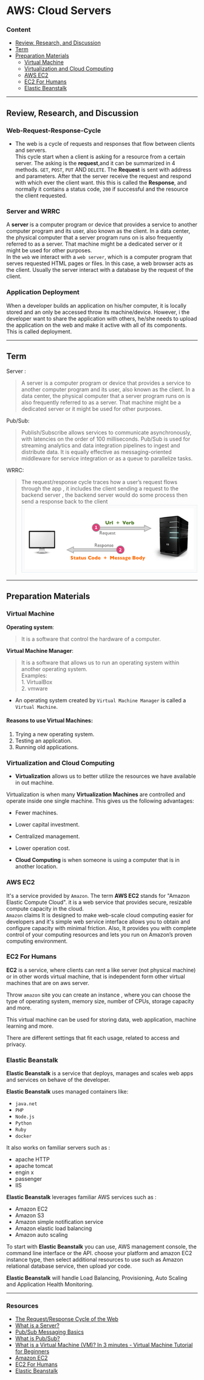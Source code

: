 # AWS: Cloud Servers  
### Content
- [Review, Research, and Discussion](#review-research-and-discussion)
- [Term](#term)
- [Preparation Materials](#preparation-materials)  
  - [Virtual Machine](#virtual-machine)
  - [Virtualization and Cloud Computing](#virtualization-and-cloud-computing)
  - [AWS EC2](#aws-ec2)
  - [EC2 For Humans](#ec2-for-humans)
  - [Elastic Beanstalk](#elastic-beanstalk)
---  
## Review, Research, and Discussion  
### Web-Request-Response-Cycle  
- The web is a cycle of requests and responses that flow between clients and servers.  
This cycle start when a client is asking for a resource from a certain server. The asking is the **request**,and it can be summarized in 4 methods. `GET`, `POST`, `PUT` AND `DELETE`. The **Request** is sent with address and parameters. After that the server receive the request and respond with which ever the client want. this this is called the **Response**, and normally it contains a status code, `200` if successful and the resource the client requested.  
### Server and WRRC  
A **server** is a computer program or device that provides a service to another computer program and its user, also known as the client. In a data center, the physical computer that a server program runs on is also frequently referred to as a server. That machine might be a dedicated server or it might be used for other purposes.  
In the `web` we interact with a `web server`, which is a computer program that serves requested HTML pages or files. In this case, a web browser acts as the client. Usually the server interact with a database by the request of the client.  
### Application Deployment  
When a developer builds an application on his/her computer, it is locally stored and an only be accessed throw its machine/device. However, i the developer want to share the application with others, he/she needs to upload the application on the web and make it active with all of its components. This is called deployment.  

---  

## Term  
Server : 
  > A server is a computer program or device that provides a service to another computer program and its user, also known as the client. In a data center, the physical computer that a server program runs on is also frequently referred to as a server. That machine might be a dedicated server or it might be used for other purposes.  

Pub/Sub:
  > Publish/Subscribe allows services to communicate asynchronously, with latencies on the order of 100 milliseconds. Pub/Sub is used for streaming analytics and data integration pipelines to ingest and distribute data. It is equally effective as messaging-oriented middleware for service integration or as a queue to parallelize tasks.  

WRRC:
  > The request/response cycle traces how a user’s request flows through the app , it includes the client sending a request to the backend server , the backend server would do some process then send a response back to the client
![WRRC](./img4/wrrc.png)  

---  

## Preparation Materials  
### Virtual Machine  
**Operating system**:  
  > It is a software that control the hardware of a computer.  

**Virtual Machine Manager**:  
  > It is a software that allows us to run an operating system within another operating system.  
  Examples:   
    1. VirtualBox  
    2. vmware  

- An operating system created by `Virtual Machine Manager` is called a `Virtual Machine`.  

#### Reasons to use Virtual Machines:
  1. Trying a new operating system.
  1. Testing an application.
  1. Running old applications.  

### Virtualization and Cloud Computing  
- **Virtualization**  allows us to better utilize the resources we have available in out machine.  

Virtualization is when many **Virtualization Machines** are controlled and operate inside one single machine. This gives us the following advantages:  
  - Fewer machines.
  - Lower capital investment.
  - Centralized management.
  - Lower operation cost.

- **Cloud Computing** is when someone is using a computer that is in another location.  

### AWS EC2
It's a service provided by `Amazon`. The term **AWS EC2** stands for "Amazon Elastic Compute Cloud". it is a web service that provides secure, resizable compute capacity in the cloud.  
`Amazon` claims It is designed to make web-scale cloud computing easier for developers and it's simple web service interface allows you to obtain and configure capacity with minimal friction. Also, It provides you with complete control of your computing resources and lets you run on Amazon’s proven computing environment.  

### EC2 For Humans  
**EC2** is a service, where clients can rent a like server (not physical machine) or in other words virtual machine, that is independent form other virtual machines that are on aws server.  

Throw `amazon` site you can create an instance , where you can choose the type of operating system, memory size, number of CPUs, storage capacity and more.  

This virtual machine can be used for storing data, web application, machine learning and more.

There are different settings that fit each usage, related to access and privacy.  

### Elastic Beanstalk  
**Elastic Beanstalk** is a service that deploys, manages and scales web apps and services on behave of the developer.  

**Elastic Beanstalk** uses managed containers like:  
  - `java.net`
  - `PHP`
  - `Node.js`
  - `Python`
  - `Ruby`
  - `docker`

It also works on familiar servers such as :  
  - apache HTTP
  - apache tomcat
  - engin x
  - passenger
  - IIS  

**Elastic Beanstalk** leverages familiar AWS services such as :  
  - Amazon EC2
  - Amazon S3
  - Amazon simple notification service
  - Amazon elastic load balancing
  - Amazon auto scaling  

To start with **Elastic Beanstalk** you can use, AWS management console, the command line interface or the API. choose your platform and amazon EC2 instance type, then select additional resources to use such as Amazon relational database service, then upload yor code.  

**Elastic Beanstalk** will handle Load Balancing, Provisioning, Auto Scaling and Application Health Monitoring.

---  

### Resources  
- [The Request/Response Cycle of the Web](https://medium.com/@jen_strong/the-request-response-cycle-of-the-web-1b7e206e9047)
- [What is a Server?](https://whatis.techtarget.com/definition/server)
- [Pub/Sub Messaging Basics](https://aws.amazon.com/pub-sub-messaging/)
- [What is Pub/Sub?](https://cloud.google.com/pubsub/docs/overview)
- [What is a Virtual Machine (VM)? In 3 minutes - Virtual Machine Tutorial for Beginners](https://youtu.be/yIVXjl4SwVo)
- [Amazon EC2](https://aws.amazon.com/ec2/?ec2-whats-new.sort-by=item.additionalFields.postDateTime&ec2-whats-new.sort-order=desc)
- [EC2 For Humans](https://youtu.be/lZMkgOMYYIg)
- [Elastic Beanstalk](https://youtu.be/SrwxAScdyT0)